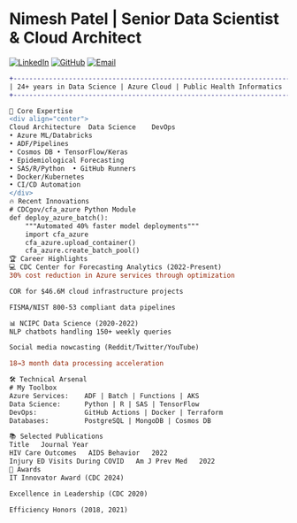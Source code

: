 # Nimesh Patel | Senior Data Scientist & Cloud Architect

[![LinkedIn](https://img.shields.io/badge/LinkedIn-Connect-blue?style=for-the-badge&logo=linkedin)](https://www.linkedin.com/in/YOURPROFILE)
[![GitHub](https://img.shields.io/badge/GitHub-Follow-black?style=for-the-badge&logo=github)](https://github.com/Nimesh-Patel)
[![Email](https://img.shields.io/badge/Email-Contact-red?style=for-the-badge&logo=gmail)](mailto:Nimesh75@gmail.com)

```diff
+-----------------------------------------------------------------------------+
| 24+ years in Data Science | Azure Cloud | Public Health Informatics         |
+-----------------------------------------------------------------------------+

🚀 Core Expertise
<div align="center">
Cloud Architecture	Data Science	DevOps
• Azure ML/Databricks
• ADF/Pipelines
• Cosmos DB	• TensorFlow/Keras
• Epidemiological Forecasting
• SAS/R/Python	• GitHub Runners
• Docker/Kubernetes
• CI/CD Automation
</div>
🔥 Recent Innovations
# CDCgov/cfa_azure Python Module
def deploy_azure_batch():
    """Automated 40% faster model deployments"""
    import cfa_azure
    cfa_azure.upload_container()
    cfa_azure.create_batch_pool()
🏆 Career Highlights
💻 CDC Center for Forecasting Analytics (2022-Present)
30% cost reduction in Azure services through optimization

COR for $46.6M cloud infrastructure projects

FISMA/NIST 800-53 compliant data pipelines

📊 NCIPC Data Science (2020-2022)
NLP chatbots handling 150+ weekly queries

Social media nowcasting (Reddit/Twitter/YouTube)

18→3 month data processing acceleration

🛠️ Technical Arsenal
# My Toolbox
Azure Services:    ADF | Batch | Functions | AKS
Data Science:      Python | R | SAS | TensorFlow
DevOps:            GitHub Actions | Docker | Terraform
Databases:         PostgreSQL | MongoDB | Cosmos DB

📚 Selected Publications
Title	Journal	Year
HIV Care Outcomes	AIDS Behavior	2022
Injury ED Visits During COVID	Am J Prev Med	2022
🏅 Awards
IT Innovator Award (CDC 2024)

Excellence in Leadership (CDC 2020)

Efficiency Honors (2018, 2021)
